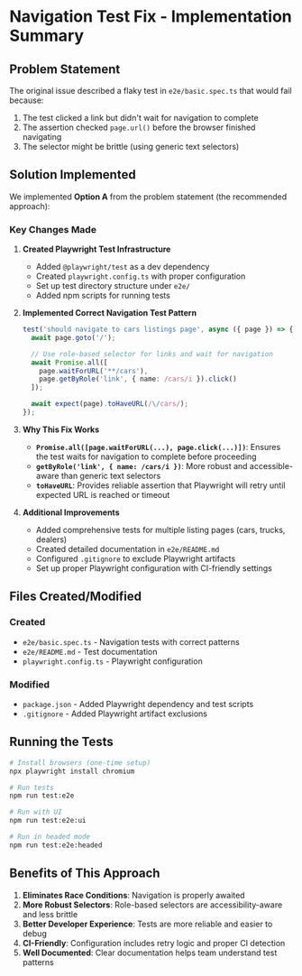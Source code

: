 # Navigation Test Fix - Implementation Summary

## Problem Statement
The original issue described a flaky test in `e2e/basic.spec.ts` that would fail because:
1. The test clicked a link but didn't wait for navigation to complete
2. The assertion checked `page.url()` before the browser finished navigating
3. The selector might be brittle (using generic text selectors)

## Solution Implemented
We implemented **Option A** from the problem statement (the recommended approach):

### Key Changes Made

1. **Created Playwright Test Infrastructure**
   - Added `@playwright/test` as a dev dependency
   - Created `playwright.config.ts` with proper configuration
   - Set up test directory structure under `e2e/`
   - Added npm scripts for running tests

2. **Implemented Correct Navigation Test Pattern**
   ```typescript
   test('should navigate to cars listings page', async ({ page }) => {
     await page.goto('/');

     // Use role-based selector for links and wait for navigation
     await Promise.all([
       page.waitForURL('**/cars'),
       page.getByRole('link', { name: /cars/i }).click()
     ]);

     await expect(page).toHaveURL(/\/cars/);
   });
   ```

3. **Why This Fix Works**
   - **`Promise.all([page.waitForURL(...), page.click(...)])`**: Ensures the test waits for navigation to complete before proceeding
   - **`getByRole('link', { name: /cars/i })`**: More robust and accessible-aware than generic text selectors
   - **`toHaveURL`**: Provides reliable assertion that Playwright will retry until expected URL is reached or timeout

4. **Additional Improvements**
   - Added comprehensive tests for multiple listing pages (cars, trucks, dealers)
   - Created detailed documentation in `e2e/README.md`
   - Configured `.gitignore` to exclude Playwright artifacts
   - Set up proper Playwright configuration with CI-friendly settings

## Files Created/Modified

### Created
- `e2e/basic.spec.ts` - Navigation tests with correct patterns
- `e2e/README.md` - Test documentation
- `playwright.config.ts` - Playwright configuration

### Modified
- `package.json` - Added Playwright dependency and test scripts
- `.gitignore` - Added Playwright artifact exclusions

## Running the Tests

```bash
# Install browsers (one-time setup)
npx playwright install chromium

# Run tests
npm run test:e2e

# Run with UI
npm run test:e2e:ui

# Run in headed mode
npm run test:e2e:headed
```

## Benefits of This Approach

1. **Eliminates Race Conditions**: Navigation is properly awaited
2. **More Robust Selectors**: Role-based selectors are accessibility-aware and less brittle
3. **Better Developer Experience**: Tests are more reliable and easier to debug
4. **CI-Friendly**: Configuration includes retry logic and proper CI detection
5. **Well Documented**: Clear documentation helps team understand test patterns
